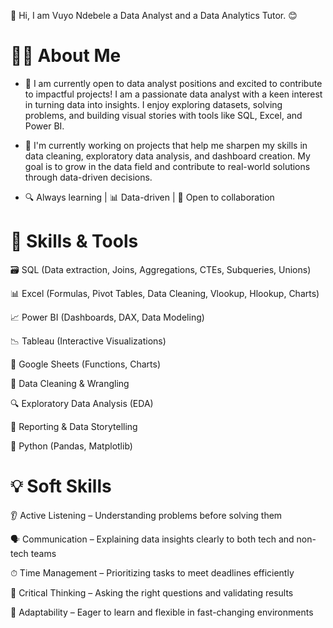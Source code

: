 👋 Hi, I am Vuyo Ndebele a Data Analyst and a Data Analytics Tutor. 😊

# 👨‍💻 About Me

- 🚀 I am currently open to data analyst positions and excited to contribute to impactful projects!
I am a passionate data analyst with a keen interest in turning data into insights. 
I enjoy exploring datasets, solving problems, and building visual stories with tools like SQL, Excel, and Power BI.

- 📂 I'm currently working on projects that help me sharpen my skills in data cleaning, exploratory data analysis, and dashboard creation.
  My goal is to grow in the data field and contribute to real-world solutions through data-driven decisions.

- 🔍 Always learning | 📊 Data-driven | 🤝 Open to collaboration

# 🧰 Skills & Tools

🗃 SQL (Data extraction, Joins, Aggregations, CTEs, Subqueries, Unions)

📊 Excel (Formulas, Pivot Tables, Data Cleaning, Vlookup, Hlookup, Charts)

📈 Power BI (Dashboards, DAX, Data Modeling)

📉 Tableau (Interactive Visualizations)

📎 Google Sheets (Functions, Charts)

🧹 Data Cleaning & Wrangling

🔍 Exploratory Data Analysis (EDA)

📑 Reporting & Data Storytelling

🐍 Python (Pandas, Matplotlib)

# 💡 Soft Skills

👂 Active Listening – Understanding problems before solving them

🗣 Communication – Explaining data insights clearly to both tech and non-tech teams

⏱ Time Management – Prioritizing tasks to meet deadlines efficiently

🧠 Critical Thinking – Asking the right questions and validating results

🔄 Adaptability – Eager to learn and flexible in fast-changing environments
